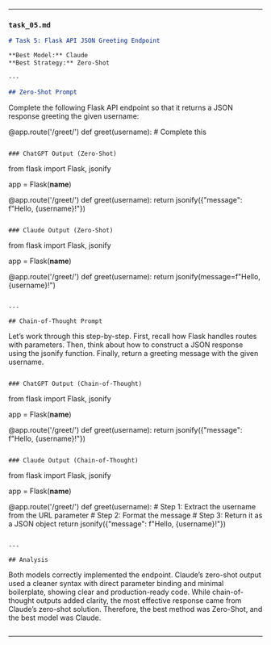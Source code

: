 
---

### `task_05.md`

```markdown
# Task 5: Flask API JSON Greeting Endpoint

**Best Model:** Claude  
**Best Strategy:** Zero-Shot  

---

## Zero-Shot Prompt
```
Complete the following Flask API endpoint so that it returns a JSON response greeting the given username:

@app.route('/greet/<username>')
def greet(username):
    # Complete this
```

### ChatGPT Output (Zero-Shot)
```
from flask import Flask, jsonify

app = Flask(__name__)

@app.route('/greet/<username>')
def greet(username):
    return jsonify({"message": f"Hello, {username}!"})
```

### Claude Output (Zero-Shot)
```
from flask import Flask, jsonify

app = Flask(__name__)

@app.route('/greet/<username>')
def greet(username):
    return jsonify(message=f"Hello, {username}!")
```

---

## Chain-of-Thought Prompt
```
Let’s work through this step-by-step. First, recall how Flask handles routes with parameters. Then, think about how to construct a JSON response using the jsonify function. Finally, return a greeting message with the given username.
```

### ChatGPT Output (Chain-of-Thought)
```
from flask import Flask, jsonify

app = Flask(__name__)

@app.route('/greet/<username>')
def greet(username):
    return jsonify({"message": f"Hello, {username}!"})
```

### Claude Output (Chain-of-Thought)
```
from flask import Flask, jsonify

app = Flask(__name__)

@app.route('/greet/<username>')
def greet(username):
    # Step 1: Extract the username from the URL parameter
    # Step 2: Format the message
    # Step 3: Return it as a JSON object
    return jsonify({"message": f"Hello, {username}!"})
```

---

## Analysis
```
Both models correctly implemented the endpoint. Claude’s zero-shot output used a cleaner syntax with direct parameter binding and minimal boilerplate, showing clear and production-ready code. While chain-of-thought outputs added clarity, the most effective response came from Claude’s zero-shot solution. Therefore, the best method was Zero-Shot, and the best model was Claude.
```
```

---
